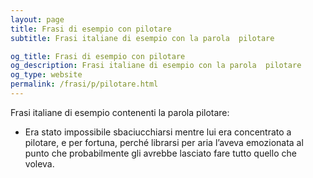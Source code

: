 ```yaml
---
layout: page
title: Frasi di esempio con pilotare 
subtitle: Frasi italiane di esempio con la parola  pilotare

og_title: Frasi di esempio con pilotare 
og_description: Frasi italiane di esempio con la parola  pilotare
og_type: website
permalink: /frasi/p/pilotare.html
---
```


Frasi italiane di esempio contenenti la parola pilotare:


- Era stato impossibile sbaciucchiarsi mentre lui era concentrato a pilotare, e per fortuna, perché librarsi per aria l’aveva emozionata al punto che probabilmente gli avrebbe lasciato fare tutto quello che voleva.
